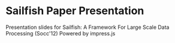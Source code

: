 Sailfish Paper Presentation
===========================

Presentation slides for Sailfish: A Framework For Large Scale Data Processing (Socc'12)
Powered by impress.js

